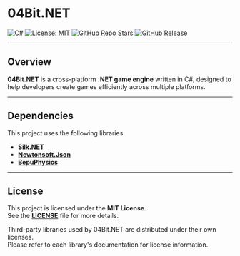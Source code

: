 # 04Bit.NET

[![C#](https://img.shields.io/badge/Language-C%23-purple)](https://docs.microsoft.com/dotnet/csharp/)
[![License: MIT](https://img.shields.io/badge/License-MIT-green)](https://opensource.org/licenses/MIT)
[![GitHub Repo Stars](https://img.shields.io/github/stars/04Bit-Studio/04Bit.NET?style=social)](https://github.com/04Bit-Studio/04Bit.NET/stargazers)
[![GitHub Release](https://img.shields.io/github/v/release/04Bit-Studio/04Bit.NET)](https://github.com/04Bit-Studio/04Bit.NET/releases)

---

## Overview

**04Bit.NET** is a cross-platform **.NET game engine** written in C#, designed to help developers create games efficiently across multiple platforms.

---

## Dependencies

This project uses the following libraries:

- **[Silk.NET](https://www.silk.net/)**
- **[Newtonsoft.Json](https://www.newtonsoft.com/json)**
- **[BepuPhysics](https://github.com/bepu/bepuphysics2)**

---

## License

This project is licensed under the **MIT License**.  
See the **[LICENSE](./LICENSE)** file for more details.

Third-party libraries used by 04Bit.NET are distributed under their own licenses.  
Please refer to each library's documentation for license information.